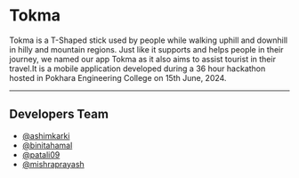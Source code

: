 # Tokma

Tokma is a T-Shaped stick used by people while walking uphill and downhill in hilly and mountain regions. Just like it supports and helps people in their journey, we named our app Tokma as it also aims to assist tourist in their travel.It is a mobile application developed during a 36 hour hackathon hosted in Pokhara Engineering College on 15th June, 2024. 

---
## Developers Team

- [@ashimkarki](https://github.com/Ashimkarrki)
- [@binitahamal](https://github.com/winiiee)
- [@patali09](https://github.com/patali09)
- [@mishraprayash](https://github.com/mishraprayash/)
